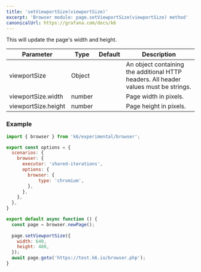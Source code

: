 ```yaml
---
title: 'setViewportSize(viewportSize)'
excerpt: 'Browser module: page.setViewportSize(viewportSize) method'
canonicalUrl: https://grafana.com/docs/k6
---
```


This will update the page's width and height.

<TableWithNestedRows>

| Parameter       | Type   | Default | Description                                                                                                                                                                                                                           |
|-----------------|--------|---------|---------------------------------------------------------------------------------------------------------------------------------------------------------------------------------------------------------------------------------------|
| viewportSize    | Object |         |  An object containing the additional HTTP headers. All header values must be strings.                             |
| viewportSize.width | number |      | Page width in pixels. |
| viewportSize.height | number |      | Page height in pixels. |

</TableWithNestedRows>

### Example

<CodeGroup labels={[]}>

```javascript
import { browser } from 'k6/experimental/browser';

export const options = {
  scenarios: {
    browser: {
      executor: 'shared-iterations',
      options: {
        browser: {
            type: 'chromium',
        },
      },
    },
  },
}

export default async function () {
  const page = browser.newPage();
  
  page.setViewportSize({
    width: 640,
    height: 480,
  });
  await page.goto('https://test.k6.io/browser.php');
}
```

</CodeGroup>